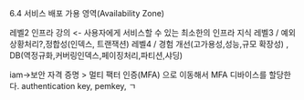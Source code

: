 
6.4 서비스 배포
가용 영역(Availability Zone)

레벨2 인프라 강의 <- 사용자에게 서비스할 수 있는 최소한의 인프라 지식
레벨3 / 예외상황처리?,정합성(인덱스, 트랜잭션)
레벨4 / 경험 개선(고가용성,성능,규모 확장성) , DB(역정규화,커버링인덱스,페이징처리,파티션,샤딩)

iam->보안 자격 증명 > 멀티 팩터 인증(MFA) 으로 이동해서 MFA 디바이스를 할당한다.
authentication key, pemkey, ㄱ
